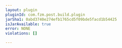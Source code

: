 ```yaml
---
layout: plugin
pluginId: com.fzm.post.build.plugin
jarSha1: 0abd3740e274efb1765cd5f09bde5facd1b54425
isJarAvailable: true
error: NONE
violations: []

---
```

